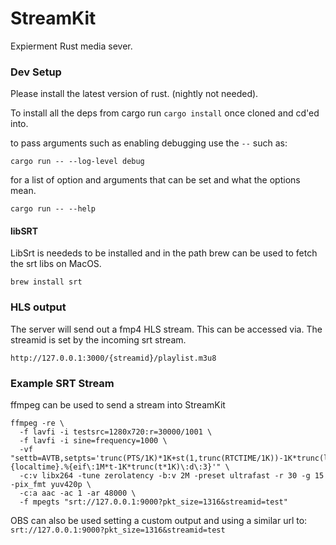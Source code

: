 # StreamKit
Expierment Rust media sever.

### Dev Setup
Please install the latest version of rust. (nightly not needed).

To install all the deps from cargo run `cargo install` once cloned and cd'ed into.

to pass arguments such as enabling debugging use the `--` such as:

`cargo run -- --log-level debug`

for a list of option and arguments that can be set and what the options mean.

`cargo run -- --help`

#### libSRT
LibSrt is neededs to be installed and in the path brew can be used to fetch the srt libs on MacOS. 

`brew install srt`

### HLS output
The server will send out a fmp4 HLS stream. This can be accessed via.
The streamid is set by the incoming srt stream.

`http://127.0.0.1:3000/{streamid}/playlist.m3u8`

### Example SRT Stream
ffmpeg can be used to send a stream into StreamKit
```
ffmpeg -re \
  -f lavfi -i testsrc=1280x720:r=30000/1001 \
  -f lavfi -i sine=frequency=1000 \
  -vf "settb=AVTB,setpts='trunc(PTS/1K)*1K+st(1,trunc(RTCTIME/1K))-1K*trunc(ld(1)/1K)',drawtext=fontsize=60:fontcolor=black:text='%{localtime}.%{eif\:1M*t-1K*trunc(t*1K)\:d\:3}'" \
  -c:v libx264 -tune zerolatency -b:v 2M -preset ultrafast -r 30 -g 15 -pix_fmt yuv420p \
  -c:a aac -ac 1 -ar 48000 \
  -f mpegts "srt://127.0.0.1:9000?pkt_size=1316&streamid=test"
```

OBS can also be used setting a custom output and using a similar url to:
`srt://127.0.0.1:9000?pkt_size=1316&streamid=test`